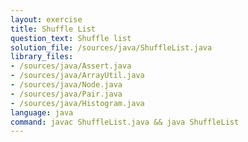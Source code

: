 ```yaml
---
layout: exercise
title: Shuffle List
question_text: Shuffle list
solution_file: /sources/java/ShuffleList.java
library_files:
- /sources/java/Assert.java
- /sources/java/ArrayUtil.java
- /sources/java/Node.java
- /sources/java/Pair.java
- /sources/java/Histogram.java
language: java
command: javac ShuffleList.java && java ShuffleList
---
```

